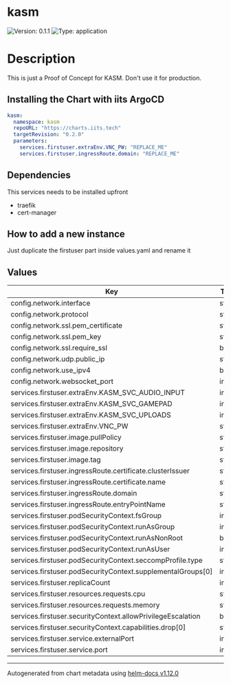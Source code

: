 # kasm

![Version: 0.1.1](https://img.shields.io/badge/Version-0.1.1-informational?style=flat-square) ![Type: application](https://img.shields.io/badge/Type-application-informational?style=flat-square)

# Description

This is just a Proof of Concept for KASM. Don't use it for production.

## Installing the Chart with iits ArgoCD
```yaml
kasm:
  namespace: kasm
  repoURL: "https://charts.iits.tech"
  targetRevision: "0.2.0"
  parameters:
    services.firstuser.extraEnv.VNC_PW: "REPLACE_ME"
    services.firstuser.ingressRoute.domain: "REPLACE_ME"
```

## Dependencies

This services needs to be installed upfront

- traefik
- cert-manager

## How to add a new instance

Just duplicate the firstuser part inside values.yaml and rename it

## Values

| Key | Type | Default | Description |
|-----|------|---------|-------------|
| config.network.interface | string | `"0.0.0.0"` |  |
| config.network.protocol | string | `"http"` |  |
| config.network.ssl.pem_certificate | string | `"/opt/kasm/current/certs/tls.crt"` |  |
| config.network.ssl.pem_key | string | `"/opt/kasm/current/certs/tls.key"` |  |
| config.network.ssl.require_ssl | bool | `true` |  |
| config.network.udp.public_ip | string | `"auto"` |  |
| config.network.use_ipv4 | bool | `true` |  |
| config.network.websocket_port | int | `6091` |  |
| services.firstuser.extraEnv.KASM_SVC_AUDIO_INPUT | int | `0` |  |
| services.firstuser.extraEnv.KASM_SVC_GAMEPAD | int | `0` |  |
| services.firstuser.extraEnv.KASM_SVC_UPLOADS | int | `0` |  |
| services.firstuser.extraEnv.VNC_PW | string | `nil` | Required |
| services.firstuser.image.pullPolicy | string | `"IfNotPresent"` |  |
| services.firstuser.image.repository | string | `"kasmweb/ubuntu-focal-desktop"` |  |
| services.firstuser.image.tag | string | `"1.13.0"` |  |
| services.firstuser.ingressRoute.certificate.clusterIssuer | string | `"letsencrypt"` |  |
| services.firstuser.ingressRoute.certificate.name | string | `nil` |  |
| services.firstuser.ingressRoute.domain | string | `nil` | Required |
| services.firstuser.ingressRoute.entryPointName | string | `"websecure"` |  |
| services.firstuser.podSecurityContext.fsGroup | int | `2000` |  |
| services.firstuser.podSecurityContext.runAsGroup | int | `1000` |  |
| services.firstuser.podSecurityContext.runAsNonRoot | bool | `true` |  |
| services.firstuser.podSecurityContext.runAsUser | int | `1000` |  |
| services.firstuser.podSecurityContext.seccompProfile.type | string | `"RuntimeDefault"` |  |
| services.firstuser.podSecurityContext.supplementalGroups[0] | int | `9001` |  |
| services.firstuser.replicaCount | int | `1` |  |
| services.firstuser.resources.requests.cpu | string | `"400m"` |  |
| services.firstuser.resources.requests.memory | string | `"1024Mi"` |  |
| services.firstuser.securityContext.allowPrivilegeEscalation | bool | `false` |  |
| services.firstuser.securityContext.capabilities.drop[0] | string | `"ALL"` |  |
| services.firstuser.service.externalPort | int | `6901` |  |
| services.firstuser.service.port | int | `6901` |  |

----------------------------------------------
Autogenerated from chart metadata using [helm-docs v1.12.0](https://github.com/norwoodj/helm-docs/releases/v1.12.0)
